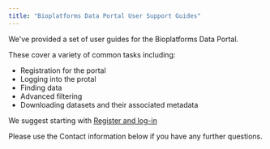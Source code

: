 ```yaml
---
title: "Bioplatforms Data Portal User Support Guides"
---
```


We've provided a set of user guides for the Bioplatforms Data Portal.

These cover a variety of common tasks including:

* Registration for the portal
* Logging into the protal
* Finding data
* Advanced filtering
* Downloading datasets and their associated metadata

We suggest starting with [Register and log-in](registration_login.md)

Please use the Contact information below if you have any further questions.
